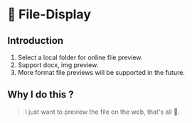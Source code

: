 # 🍞 File-Display

## Introduction

1. Select a local folder for online file preview.
2. Support docx, img preview.
3. More format file previews will be supported in the future.

## Why I do this ?

> I just want to preview the file on the web, that's all 🌰.

